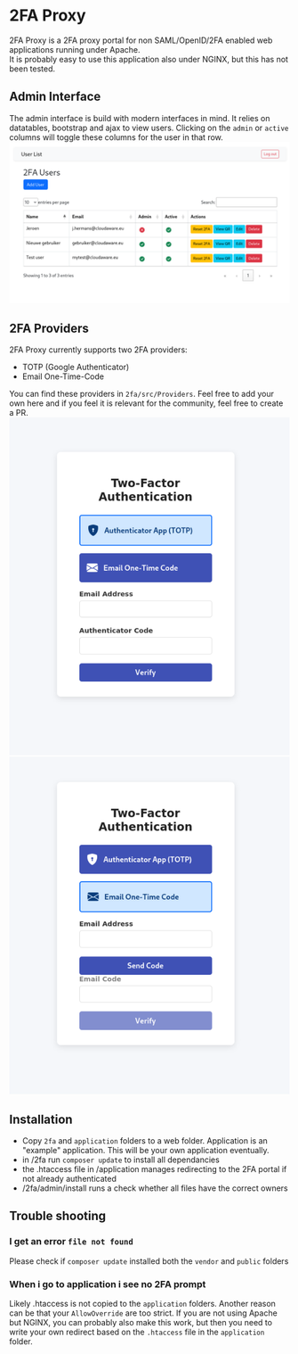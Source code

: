 # 2FA Proxy
2FA Proxy is a 2FA proxy portal for non SAML/OpenID/2FA enabled web applications running under Apache.  
It is probably easy to use this application also under NGINX, but this has not been tested.  

## Admin Interface
The admin interface is build with modern interfaces in mind. It relies on datatables, bootstrap and ajax to view users. Clicking on the 
`admin` or `active` columns will toggle these columns for the user in that row. 
![Admin Interface](img/admin_list.png)

## 2FA Providers
2FA Proxy currently supports two 2FA providers:
- TOTP (Google Authenticator)
- Email One-Time-Code

You can find these providers in `2fa/src/Providers`. Feel free to add your own here and if you feel it is relevant for the 
community, feel free to create a PR.
![TOTP 2FA](img/totp_2fa.png)  
![Email 2FA](img/email_2fa.png)

## Installation
- Copy `2fa` and `application` folders to a web folder. Application is an "example" application. This will be your own application eventually.
- in /2fa run `composer update` to install all dependancies
- the .htaccess file in /application manages redirecting to the 2FA portal if not already authenticated
- /2fa/admin/install runs a check whether all files have the correct owners

## Trouble shooting
### I get an error `file not found`
Please check if `composer update` installed both the `vendor` and `public` folders

### When i go to application i see no 2FA prompt
Likely .htaccess is not copied to the `application` folders. Another reason can be that your `AllowOverride` are too strict.
If you are not using Apache but NGINX, you can probably also make this work, but then you need to write your own redirect based 
on the `.htaccess` file in the `application` folder.
